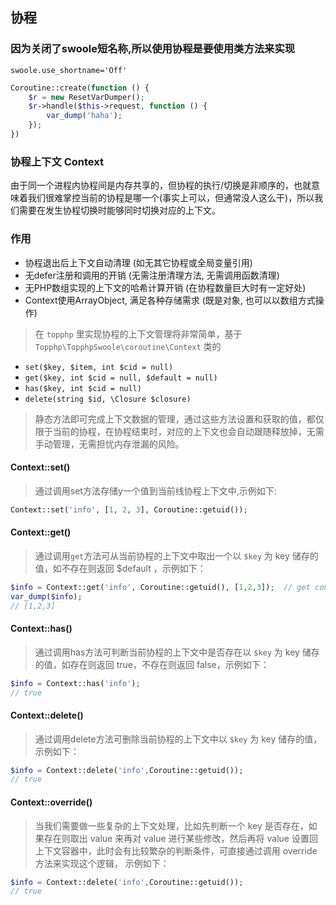 ## 协程

### 因为关闭了swoole短名称,所以使用协程是要使用类方法来实现

`swoole.use_shortname='Off'`

```php
Coroutine::create(function () {
    $r = new ResetVarDumper();
    $r->handle($this->request, function () {
        var_dump('haha');
    });
})
```

### 协程上下文 Context
由于同一个进程内协程间是内存共享的，但协程的执行/切换是非顺序的，也就意味着我们很难掌控当前的协程是哪一个(事实上可以，但通常没人这么干)，所以我们需要在发生协程切换时能够同时切换对应的上下文。

### 作用
- 协程退出后上下文自动清理 (如无其它协程或全局变量引用)
- 无defer注册和调用的开销 (无需注册清理方法, 无需调用函数清理)
- 无PHP数组实现的上下文的哈希计算开销 (在协程数量巨大时有一定好处)
- Context使用ArrayObject, 满足各种存储需求 (既是对象, 也可以以数组方式操作)

>在 `topphp` 里实现协程的上下文管理将非常简单，基于 `Topphp\TopphpSwoole\coroutine\Context` 类的 

* `set($key, $item, int $cid = null)`
* `get($key, int $cid = null, $default = null)`
* `has($key, int $cid = null)`
* `delete(string $id, \Closure $closure)` 

>静态方法即可完成上下文数据的管理，通过这些方法设置和获取的值，都仅限于当前的协程，在协程结束时，对应的上下文也会自动跟随释放掉，无需手动管理，无需担忧内存泄漏的风险。

#### Context::set()
>通过调用set方法存储y一个值到当前线协程上下文中,示例如下:
```php
Context::set('info', [1, 2, 3], Coroutine::getuid());
```

#### Context::get()
>通过调用`get`方法可从当前协程的上下文中取出一个以 `$key` 为 key 储存的值，如不存在则返回 $default ，示例如下：
```php
$info = Context::get('info', Coroutine::getuid(), [1,2,3]);  // get context of this coroutine
var_dump($info); 
// [1,2,3]
```

#### Context::has()
>通过调用has方法可判断当前协程的上下文中是否存在以 `$key` 为 key 储存的值，如存在则返回 true，不存在则返回 false，示例如下：
```php
$info = Context::has('info');
// true
```

#### Context::delete()
>通过调用delete方法可删除当前协程的上下文中以 `$key` 为 key 储存的值，示例如下：
```php
$info = Context::delete('info',Coroutine::getuid());
// true
```

#### Context::override()
> 当我们需要做一些复杂的上下文处理，比如先判断一个 key 是否存在，如果存在则取出 value 来再对 value 进行某些修改，然后再将 value 设置回上下文容器中，此时会有比较繁杂的判断条件，可直接通过调用 override 方法来实现这个逻辑，
示例如下：
```php
$info = Context::delete('info',Coroutine::getuid());
// true
```


















